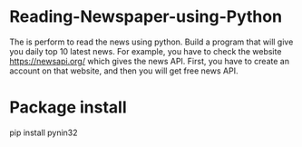# Reading-Newspaper-using-Python
The is perform to read the news using python. Build a program that will give you daily top 10 latest news. For example, you have to check the website  https://newsapi.org/ which gives the news API. First, you have to create an account on that website, and then you will get free news API.

# Package install
pip install pynin32
